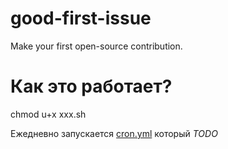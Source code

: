 # good-first-issue
Make your first open-source contribution.



# Как это работает?



chmod u+x xxx.sh


Ежедневно запускается [cron.yml](#TODO) который _TODO_